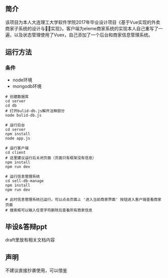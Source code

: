 ## 简介
该项目为本人大连理工大学软件学院2017年毕业设计项目《基于Vue实现的外卖商家子系统的设计与实现》。客户端为eleme商家系统的实现本人自己重写了一遍，以及状态管理使用了Vuex，自己添加了一个后台和商家信息管理系统。

## 运行方法

### 条件
* node环境
* mongodb环境

```
# 创建数据库
cd server
cd db
# 打开bulid-db.js解开注释部分
node bulid-db.js

# 运行后台
cd server
npm install
node app.js

# 运行客户端
cd client
# 这里建议运行后关闭页面（页面只有框架没有信息）
npm install
npm run dev

# 运行信息管理系统
cd sell-db-manage
npm install
npm run dev

# 此时信息管理系统已运行，可以点击页面上 '进入当前商家界面' 按钮进入客户端查看商家页面
# 搜索框可以输入任意字符删除后查看所有商家信息
```

## 毕设&答辩ppt
draft里放有相关文档内容

## 声明
不建议直接抄袭使用，可以借鉴